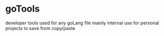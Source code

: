 # goTools
developer tools used for any goLang file
mainly internal use for personal projects to save from copy/paste
